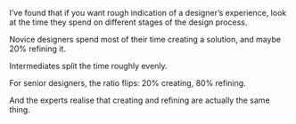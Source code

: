 

I’ve found that if you want rough indication of a designer’s experience, look at the time they
spend on different stages of the design process.

Novice designers spend most of their time creating a solution, and maybe 20% refining it.

Intermediates split the time roughly evenly.

For senior designers, the ratio flips: 20% creating, 80% refining.

And the experts realise that creating and refining are actually the same thing.